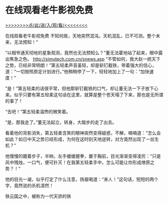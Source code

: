 # 在线观看老牛影视免费

<a href="https://8h9e.vip/">>>>>>>>>点/此/进/入/观/看/<<<<<<<<</a>

在线观看老牛影视免费
不知何故，天地突然混沌，天机混乱，已不可测。整个未来，无法预知！”

“以相爷通天彻地的星象观测，竟然也无法预知么？”董无法霍地站了起来，眼中露出焦急之色。
http://simutech.com.cn/snews.asp
“不管如何，我大赵一统天下之势，已经非常明朗！”第五轻柔声音虽轻，却是斩钉截铁，带着强大的信心，道：“一切按照原定计划进行。”他稍稍停了一下，轻轻地加上了一句：“加快速度！”

“是！”第五轻柔的话很平常，但他那斩钉截铁的口气，却让董无法一下子放下心来。似乎只要有第五轻柔这句话在这里，就算是整个苍天塌了下来，那也是无所谓的事了！

“去吧！”第五轻柔温煦的微笑着。

“是，那我走了。”董无法起立，转身，大踏步的走了出去。

看着他的背影消失，第五轻柔含笑的眼神突然变得疑惑，不解，喃喃道：“怎么会如此？如日中天之势已经形成，为何在这时刻天地逆转，对方竟然出现了一丝生机？”

他慢慢的踱着步子，半晌，左手缓缓握拳，置于胸前，目光渐渐变得凌厉：“只是风中残烛，一口气，便可扑灭！在我第五轻柔手中，怎么可能让你形成燎原之势？！”

他的目光一凝，似乎打定了什么注意，扬眉喝道：“来人！”这句话，短短的两个字，竟然说的杀机凛然！

铁云国之中，被称为一代天骄的铁
